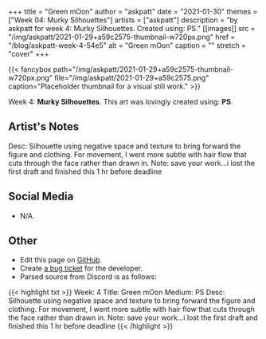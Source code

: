 +++
title =       "Green mOon"
author =      "askpatt"
date =        "2021-01-30"
themes =      ["Week 04: Murky Silhouettes"]
artists =     ["askpatt"]
description = "by askpatt for week 4: Murky Silhouettes. Created using: PS."
[[images]]
      src = "/img/askpatt/2021-01-29+a59c2575-thumbnail-w720px.png"
      href = "/blog/askpatt-week-4-54e5"
      alt = "Green mOon"
      caption = ""
      stretch = "cover"
+++

{{< fancybox path="/img/askpatt/2021-01-29+a59c2575-thumbnail-w720px.png" file="/img/askpatt/2021-01-29+a59c2575.png" caption="Placeholder thumbnail for a visual still work." >}}


Week 4: **Murky Silhouettes**. This art was lovingly created using: **PS**.

## Artist's Notes

Desc: Silhouette using negative space and texture to bring forward the figure  and clothing. For movement, I went more subtle with hair flow that cuts through the face rather than drawn in. 
Note: save your work...i lost the first draft and finished this 1 hr before deadline

## Social Media

- N/A.

## Other

- Edit this page on [GitHub](https://github.com/teaminkling/web-refresh/edit/main/content/blog/askpatt-week-4-54e5.md).
- Create [a bug ticket](https://github.com/teaminkling/web-refresh/issues/new?assignees=&labels=bug&template=problem-report.md&title=) for the developer.
- Parsed source from Discord is as follows:

{{< highlight txt >}}
Week: 4
Title: Green mOon
Medium: PS
Desc: Silhouette using negative space and texture to bring forward the figure  and clothing. For movement, I went more subtle with hair flow that cuts through the face rather than drawn in. 
Note: save your work...i lost the first draft and finished this 1 hr before deadline
{{< /highlight >}}